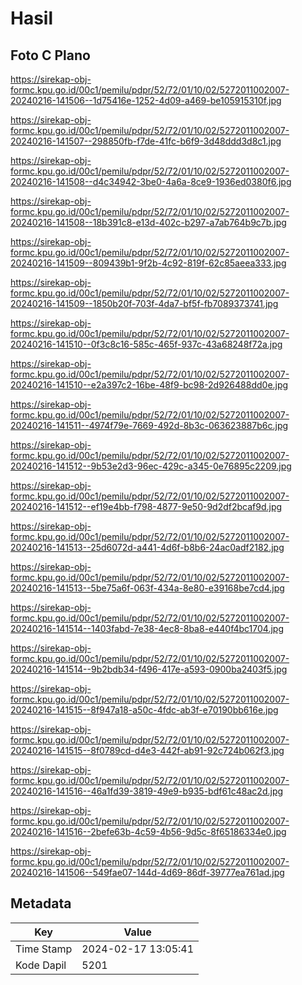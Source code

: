 # Hasil

## Foto C Plano

https://sirekap-obj-formc.kpu.go.id/00c1/pemilu/pdpr/52/72/01/10/02/5272011002007-20240216-141506--1d75416e-1252-4d09-a469-be105915310f.jpg

https://sirekap-obj-formc.kpu.go.id/00c1/pemilu/pdpr/52/72/01/10/02/5272011002007-20240216-141507--298850fb-f7de-41fc-b6f9-3d48ddd3d8c1.jpg

https://sirekap-obj-formc.kpu.go.id/00c1/pemilu/pdpr/52/72/01/10/02/5272011002007-20240216-141508--d4c34942-3be0-4a6a-8ce9-1936ed0380f6.jpg

https://sirekap-obj-formc.kpu.go.id/00c1/pemilu/pdpr/52/72/01/10/02/5272011002007-20240216-141508--18b391c8-e13d-402c-b297-a7ab764b9c7b.jpg

https://sirekap-obj-formc.kpu.go.id/00c1/pemilu/pdpr/52/72/01/10/02/5272011002007-20240216-141509--809439b1-9f2b-4c92-819f-62c85aeea333.jpg

https://sirekap-obj-formc.kpu.go.id/00c1/pemilu/pdpr/52/72/01/10/02/5272011002007-20240216-141509--1850b20f-703f-4da7-bf5f-fb7089373741.jpg

https://sirekap-obj-formc.kpu.go.id/00c1/pemilu/pdpr/52/72/01/10/02/5272011002007-20240216-141510--0f3c8c16-585c-465f-937c-43a68248f72a.jpg

https://sirekap-obj-formc.kpu.go.id/00c1/pemilu/pdpr/52/72/01/10/02/5272011002007-20240216-141510--e2a397c2-16be-48f9-bc98-2d926488dd0e.jpg

https://sirekap-obj-formc.kpu.go.id/00c1/pemilu/pdpr/52/72/01/10/02/5272011002007-20240216-141511--4974f79e-7669-492d-8b3c-063623887b6c.jpg

https://sirekap-obj-formc.kpu.go.id/00c1/pemilu/pdpr/52/72/01/10/02/5272011002007-20240216-141512--9b53e2d3-96ec-429c-a345-0e76895c2209.jpg

https://sirekap-obj-formc.kpu.go.id/00c1/pemilu/pdpr/52/72/01/10/02/5272011002007-20240216-141512--ef19e4bb-f798-4877-9e50-9d2df2bcaf9d.jpg

https://sirekap-obj-formc.kpu.go.id/00c1/pemilu/pdpr/52/72/01/10/02/5272011002007-20240216-141513--25d6072d-a441-4d6f-b8b6-24ac0adf2182.jpg

https://sirekap-obj-formc.kpu.go.id/00c1/pemilu/pdpr/52/72/01/10/02/5272011002007-20240216-141513--5be75a6f-063f-434a-8e80-e39168be7cd4.jpg

https://sirekap-obj-formc.kpu.go.id/00c1/pemilu/pdpr/52/72/01/10/02/5272011002007-20240216-141514--1403fabd-7e38-4ec8-8ba8-e440f4bc1704.jpg

https://sirekap-obj-formc.kpu.go.id/00c1/pemilu/pdpr/52/72/01/10/02/5272011002007-20240216-141514--9b2bdb34-f496-417e-a593-0900ba2403f5.jpg

https://sirekap-obj-formc.kpu.go.id/00c1/pemilu/pdpr/52/72/01/10/02/5272011002007-20240216-141515--8f947a18-a50c-4fdc-ab3f-e70190bb616e.jpg

https://sirekap-obj-formc.kpu.go.id/00c1/pemilu/pdpr/52/72/01/10/02/5272011002007-20240216-141515--8f0789cd-d4e3-442f-ab91-92c724b062f3.jpg

https://sirekap-obj-formc.kpu.go.id/00c1/pemilu/pdpr/52/72/01/10/02/5272011002007-20240216-141516--46a1fd39-3819-49e9-b935-bdf61c48ac2d.jpg

https://sirekap-obj-formc.kpu.go.id/00c1/pemilu/pdpr/52/72/01/10/02/5272011002007-20240216-141516--2befe63b-4c59-4b56-9d5c-8f65186334e0.jpg

https://sirekap-obj-formc.kpu.go.id/00c1/pemilu/pdpr/52/72/01/10/02/5272011002007-20240216-141506--549fae07-144d-4d69-86df-39777ea761ad.jpg


## Metadata

| Key        | Value               |
| ---------- | ------------------- |
| Time Stamp | 2024-02-17 13:05:41 |
| Kode Dapil | 5201                |



